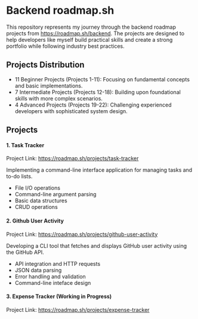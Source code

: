 # Backend roadmap.sh
This repository represents my journey through the backend roadmap projects from https://roadmap.sh/backend.
The projects are designed to help developers like myself build practical skills and create a strong portfolio while following industry best practices.

## Projects Distribution
- 11 Beginner Projects (Projects 1-11): Focusing on fundamental concepts and basic implementations.
- 7 Intermediate Projects (Projects 12-18): Building upon foundational skills with more complex scenarios.
- 4 Advanced Projects (Projects 19-22): Challenging experienced developers with sophisticated system design.

## Projects
#### 1. Task Tracker
Project Link: https://roadmap.sh/projects/task-tracker

Implementing a command-line interface application for managing tasks and to-do lists.
- File I/O operations
- Command-line argument parsing
- Basic data structures
- CRUD operations

#### 2. Github User Activity
Project Link: https://roadmap.sh/projects/github-user-activity

Developing a CLI tool that fetches and displays GitHub user activity using the GitHub API.
- API integration and HTTP requests
- JSON data parsing
- Error handling and validation
- Command-line inteface design

#### 3. Expense Tracker (Working in Progress)
Project Link: https://roadmap.sh/projects/expense-tracker
